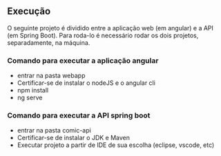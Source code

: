 ## Execução
O seguinte projeto é dividido entre a aplicação web (em angular) e a API (em Spring Boot).
Para roda-lo é necessário rodar os dois projetos, separadamente, na máquina.

### Comando para executar a aplicação angular
- entrar na pasta webapp
- Certificar-se de instalar o nodeJS e o angular cli
- npm install
- ng serve

### Comando para executar a API spring boot
- entrar na pasta comic-api
- Certificar-se de instalar o JDK e Maven
- Executar projeto a partir de IDE de sua escolha (eclipse, vscode, etc)
